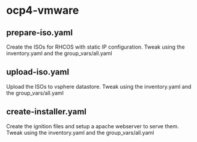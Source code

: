 # ocp4-vmware
## prepare-iso.yaml
Create the ISOs for RHCOS with static IP configuration. Tweak using the inventory.yaml and the group_vars/all.yaml

## upload-iso.yaml
Upload the ISOs to vsphere datastore. Tweak using the inventory.yaml and the group_vars/all.yaml

## create-installer.yaml
Create the ignition files and setup a apache webserver to serve them. Tweak using the inventory.yaml and the group_vars/all.yaml
